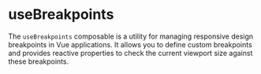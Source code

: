 # useBreakpoints

The `useBreakpoints` composable is a utility for managing responsive design breakpoints in Vue applications. It allows you to define custom breakpoints and provides reactive properties to check the current viewport size against these breakpoints.
